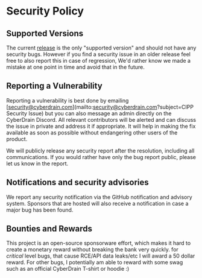 # Security Policy

## Supported Versions

The current [release](https://github.com/KelvinTegelaar/CIPP/releases) is the only "supported version" and should not have any security bugs. However if you find a security issue in an older release feel free to also report this in case of regression, We'd rather know we made a mistake at one point in time and avoid that in the future.

## Reporting a Vulnerability

Reporting a vulnerability is best done by emailing [security@cyberdrain.com](mailto:security@cyberdrain.com?subject=CIPP Security Issue) but you can also message an admin directly on the CyberDrain Discord. All relevant contributors will be alerted and can discuss the issue in private and address it if appropriate. It will help in making the fix available as soon as possible without endangering other users of the product.

We will publicly release any security report after the resolution, including all communications. If you would rather have only the bug report public, please let us know in the report.

## Notifications and security advisories

We report any security notification via the GitHub notification and advisory system. Sponsors that are hosted will also receive a notification in case a major bug has been found.

## Bounties and Rewards

This project is an open-source sponsorware effort, which makes it hard to create a monetary reward without breaking the bank very quickly. for *critical* level bugs, that cause RCE/API data leaks/etc I will award a 50 dollar reward. For other bugs, I potentially am able to reward with some swag such as an official CyberDrain T-shirt or hoodie :)
